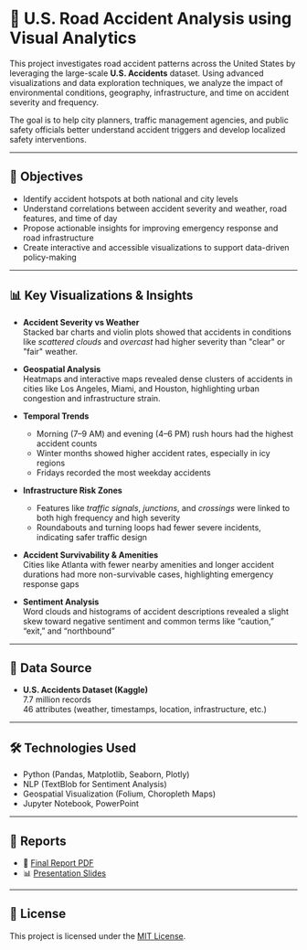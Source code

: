 # 🚧 U.S. Road Accident Analysis using Visual Analytics

This project investigates road accident patterns across the United States by leveraging the large-scale **U.S. Accidents** dataset. Using advanced visualizations and data exploration techniques, we analyze the impact of environmental conditions, geography, infrastructure, and time on accident severity and frequency.

The goal is to help city planners, traffic management agencies, and public safety officials better understand accident triggers and develop localized safety interventions.

---

## 🎯 Objectives

- Identify accident hotspots at both national and city levels
- Understand correlations between accident severity and weather, road features, and time of day
- Propose actionable insights for improving emergency response and road infrastructure
- Create interactive and accessible visualizations to support data-driven policy-making

---

## 📊 Key Visualizations & Insights

- **Accident Severity vs Weather**  
  Stacked bar charts and violin plots showed that accidents in conditions like *scattered clouds* and *overcast* had higher severity than "clear" or "fair" weather.

- **Geospatial Analysis**  
  Heatmaps and interactive maps revealed dense clusters of accidents in cities like Los Angeles, Miami, and Houston, highlighting urban congestion and infrastructure strain.

- **Temporal Trends**  
  - Morning (7–9 AM) and evening (4–6 PM) rush hours had the highest accident counts  
  - Winter months showed higher accident rates, especially in icy regions  
  - Fridays recorded the most weekday accidents

- **Infrastructure Risk Zones**  
  - Features like *traffic signals*, *junctions*, and *crossings* were linked to both high frequency and high severity  
  - Roundabouts and turning loops had fewer severe incidents, indicating safer traffic design

- **Accident Survivability & Amenities**  
  Cities like Atlanta with fewer nearby amenities and longer accident durations had more non-survivable cases, highlighting emergency response gaps

- **Sentiment Analysis**  
  Word clouds and histograms of accident descriptions revealed a slight skew toward negative sentiment and common terms like “caution,” “exit,” and “northbound”

---

## 🧠 Data Source

- **U.S. Accidents Dataset (Kaggle)**  
  7.7 million records  
  46 attributes (weather, timestamps, location, infrastructure, etc.)

---

## 🛠️ Technologies Used

- Python (Pandas, Matplotlib, Seaborn, Plotly)
- NLP (TextBlob for Sentiment Analysis)
- Geospatial Visualization (Folium, Choropleth Maps)
- Jupyter Notebook, PowerPoint

---

## 🧾 Reports

- 📘 [Final Report PDF](Final_Paper.pdf)
- 📊 [Presentation Slides](Project_Presentation.pptx)

---

## 📃 License

This project is licensed under the [MIT License](LICENSE).
